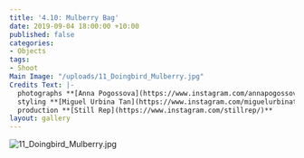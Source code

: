 ```yaml
---
title: '4.10: Mulberry Bag'
date: 2019-09-04 18:00:00 +10:00
published: false
categories:
- Objects
tags:
- Shoot
Main Image: "/uploads/11_Doingbird_Mulberry.jpg"
Credits Text: |-
  photographs **[Anna Pogossova](https://www.instagram.com/annapogossova/)** at **[B&A](https://www.instagram.com/barepsau/)**
  styling **[Miguel Urbina Tan](https://www.instagram.com/miguelurbinatan/)**
  production **[Still Rep](https://www.instagram.com/stillrep/)**
layout: gallery
---
```


![11_Doingbird_Mulberry.jpg](/uploads/11_Doingbird_Mulberry.jpg)